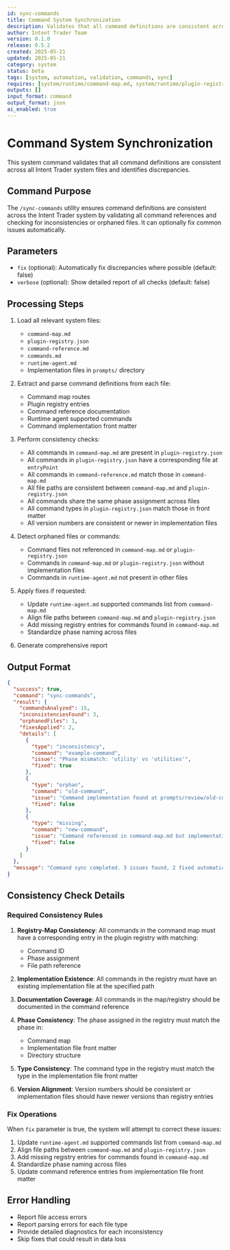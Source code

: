 ```yaml
---
id: sync-commands
title: Command System Synchronization
description: Validates that all command definitions are consistent across system files
author: Intent Trader Team
version: 0.1.0
release: 0.5.2
created: 2025-05-21
updated: 2025-05-21
category: system
status: beta
tags: [system, automation, validation, commands, sync]
requires: [system/runtime/command-map.md, system/runtime/plugin-registry.json, docs/command-reference.md]
outputs: []
input_format: command
output_format: json
ai_enabled: true
---
```


# Command System Synchronization

This system command validates that all command definitions are consistent across all Intent Trader system files and identifies discrepancies.

## Command Purpose

The `/sync-commands` utility ensures command definitions are consistent across the Intent Trader system by validating all command references and checking for inconsistencies or orphaned files. It can optionally fix common issues automatically.

## Parameters

- `fix` (optional): Automatically fix discrepancies where possible (default: false)
- `verbose` (optional): Show detailed report of all checks (default: false)

## Processing Steps

1. Load all relevant system files:
   - `command-map.md`
   - `plugin-registry.json`
   - `command-reference.md`
   - `commands.md`
   - `runtime-agent.md`
   - Implementation files in `prompts/` directory

2. Extract and parse command definitions from each file:
   - Command map routes
   - Plugin registry entries
   - Command reference documentation
   - Runtime agent supported commands
   - Command implementation front matter

3. Perform consistency checks:
   - All commands in `command-map.md` are present in `plugin-registry.json`
   - All commands in `plugin-registry.json` have a corresponding file at `entryPoint`
   - All commands in `command-reference.md` match those in `command-map.md`
   - All file paths are consistent between `command-map.md` and `plugin-registry.json`
   - All commands share the same phase assignment across files
   - All command types in `plugin-registry.json` match those in front matter
   - All version numbers are consistent or newer in implementation files

4. Detect orphaned files or commands:
   - Command files not referenced in `command-map.md` or `plugin-registry.json`
   - Commands in `command-map.md` or `plugin-registry.json` without implementation files
   - Commands in `runtime-agent.md` not present in other files

5. Apply fixes if requested:
   - Update `runtime-agent.md` supported commands list from `command-map.md`
   - Align file paths between `command-map.md` and `plugin-registry.json`
   - Add missing registry entries for commands found in `command-map.md`
   - Standardize phase naming across files

6. Generate comprehensive report

## Output Format

```json
{
  "success": true,
  "command": "sync-commands",
  "result": {
    "commandsAnalyzed": 15,
    "inconsistenciesFound": 3,
    "orphanedFiles": 1,
    "fixesApplied": 2,
    "details": [
      {
        "type": "inconsistency",
        "command": "example-command",
        "issue": "Phase mismatch: 'utility' vs 'utilities'",
        "fixed": true
      },
      {
        "type": "orphan",
        "command": "old-command",
        "issue": "Command implementation found at prompts/review/old-command.md but not referenced in registry",
        "fixed": false
      },
      {
        "type": "missing",
        "command": "new-command",
        "issue": "Command referenced in command-map.md but implementation file not found",
        "fixed": false
      }
    ]
  },
  "message": "Command sync completed. 3 issues found, 2 fixed automatically."
}
```

## Consistency Check Details

### Required Consistency Rules

1. **Registry-Map Consistency**: All commands in the command map must have a corresponding entry in the plugin registry with matching:
   - Command ID
   - Phase assignment
   - File path reference

2. **Implementation Existence**: All commands in the registry must have an existing implementation file at the specified path

3. **Documentation Coverage**: All commands in the map/registry should be documented in the command reference

4. **Phase Consistency**: The phase assigned in the registry must match the phase in:
   - Command map
   - Implementation file front matter
   - Directory structure

5. **Type Consistency**: The command type in the registry must match the type in the implementation file front matter

6. **Version Alignment**: Version numbers should be consistent or implementation files should have newer versions than registry entries

### Fix Operations

When `fix` parameter is true, the system will attempt to correct these issues:

1. Update `runtime-agent.md` supported commands list from `command-map.md`
2. Align file paths between `command-map.md` and `plugin-registry.json`
3. Add missing registry entries for commands found in `command-map.md`
4. Standardize phase naming across files
5. Update command reference entries from implementation file front matter

## Error Handling

- Report file access errors
- Report parsing errors for each file type
- Provide detailed diagnostics for each inconsistency
- Skip fixes that could result in data loss
